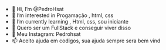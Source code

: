 - 👋 Hi, I’m @PedroHsat
- 👀 I’m interested in Progamação , html, css
- 🌱 I’m currently learning , Html, css, sou iniciante
- 💞️ Quero ser  um FullStack e conseguir viver disso
- 💞️ Meu Instagram: Pedrohsat
- 📫 Aceito ajuda em codigos, sua ajuda sempre sera bem vind


<!---
PedroHsat/PedroHsat is a ✨ special ✨ repository because its `README.md` (this file) appears on your GitHub profile.
You can click the Preview link to take a look at your changes.
--->
